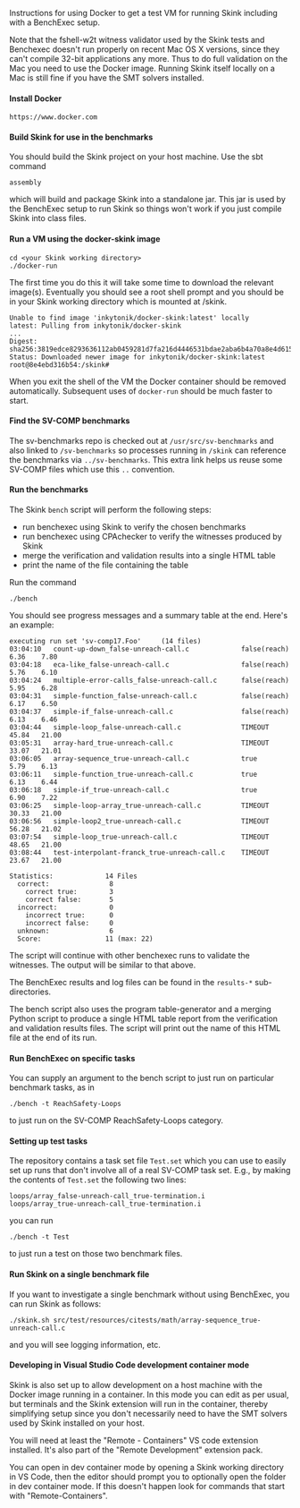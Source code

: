Instructions for using Docker to get a test VM for running Skink including with a BenchExec setup.

Note that the fshell-w2t witness validator used by the Skink tests and Benchexec doesn't run properly on recent Mac OS X versions, since they can't compile 32-bit applications any more.
Thus to do full validation on the Mac you need to use the Docker image.
Running Skink itself locally on a Mac is still fine if you have the SMT solvers installed.

#### Install Docker

    https://www.docker.com

#### Build Skink for use in the benchmarks

You should build the Skink project on your host machine. Use the sbt command

    assembly

which will build and package Skink into a standalone jar.
This jar is used by the BenchExec setup to run Skink so things won't work if you just compile Skink into class files.

#### Run a VM using the docker-skink image

    cd <your Skink working directory>
    ./docker-run

The first time you do this it will take some time to download the relevant image(s).
Eventually you should see a root shell prompt and you should be in your Skink working directory which is mounted at /skink.

    Unable to find image 'inkytonik/docker-skink:latest' locally
    latest: Pulling from inkytonik/docker-skink
    ...
    Digest: sha256:3819edce8293636112ab0459281d7fa216d4446531bdae2aba6b4a70a8e4d615
    Status: Downloaded newer image for inkytonik/docker-skink:latest
    root@8e4ebd316b54:/skink#

When you exit the shell of the VM the Docker container should be removed automatically.
Subsequent uses of `docker-run` should be much faster to start.

#### Find the SV-COMP benchmarks

The sv-benchmarks repo is checked out at `/usr/src/sv-benchmarks` and also linked to `/sv-benchmarks` so processes running in `/skink` can reference the benchmarks via `../sv-benchmarks`.
This extra link helps us reuse some SV-COMP files which use this `..` convention.

#### Run the benchmarks

The Skink `bench` script will perform the following steps:

- run benchexec using Skink to verify the chosen benchmarks
- run benchexec using CPAchecker to verify the witnesses produced by Skink
- merge the verification and validation results into a single HTML table
- print the name of the file containing the table

Run the command

    ./bench

You should see progress messages and a summary table at the end. Here's an example:

    executing run set 'sv-comp17.Foo'     (14 files)
    03:04:10   count-up-down_false-unreach-call.c             false(reach)              6.36    7.80
    03:04:18   eca-like_false-unreach-call.c                  false(reach)              5.76    6.10
    03:04:24   multiple-error-calls_false-unreach-call.c      false(reach)              5.95    6.28
    03:04:31   simple-function_false-unreach-call.c           false(reach)              6.17    6.50
    03:04:37   simple-if_false-unreach-call.c                 false(reach)              6.13    6.46
    03:04:44   simple-loop_false-unreach-call.c               TIMEOUT                  45.84   21.00
    03:05:31   array-hard_true-unreach-call.c                 TIMEOUT                  33.07   21.01
    03:06:05   array-sequence_true-unreach-call.c             true                      5.79    6.13
    03:06:11   simple-function_true-unreach-call.c            true                      6.13    6.44
    03:06:18   simple-if_true-unreach-call.c                  true                      6.90    7.22
    03:06:25   simple-loop-array_true-unreach-call.c          TIMEOUT                  30.33   21.00
    03:06:56   simple-loop2_true-unreach-call.c               TIMEOUT                  56.28   21.02
    03:07:54   simple-loop_true-unreach-call.c                TIMEOUT                  48.65   21.00
    03:08:44   test-interpolant-franck_true-unreach-call.c    TIMEOUT                  23.67   21.00

    Statistics:             14 Files
      correct:               8
        correct true:        3
        correct false:       5
      incorrect:             0
        incorrect true:      0
        incorrect false:     0
      unknown:               6
      Score:                11 (max: 22)

The script will continue with other benchexec runs to validate the witnesses.
The output will be similar to that above.

The BenchExec results and log files can be found in the `results-*` sub-directories.

The bench script also uses the program table-generator and a merging Python script to produce a single HTML table report from the verification and validation results files.
The script will print out the name of this HTML file at the end of its run.

#### Run BenchExec on specific tasks

You can supply an argument to the bench script to just run on particular benchmark
tasks, as in

    ./bench -t ReachSafety-Loops

to just run on the SV-COMP ReachSafety-Loops category.

#### Setting up test tasks

The repository contains a task set file `Test.set` which you can use to easily set up runs that don't involve all of a real SV-COMP task set.
E.g., by making the contents of `Test.set` the following two lines:

    loops/array_false-unreach-call_true-termination.i
    loops/array_true-unreach-call_true-termination.i

you can run

    ./bench -t Test

to just run a test on those two benchmark files.

#### Run Skink on a single benchmark file

If you want to investigate a single benchmark without using BenchExec, you can run
Skink as follows:

    ./skink.sh src/test/resources/citests/math/array-sequence_true-unreach-call.c

and you will see logging information, etc.

#### Developing in Visual Studio Code development container mode

Skink is also set up to allow development on a host machine with the Docker image running in a container.
In this mode you can edit as per usual, but terminals and the Skink extension will run in the container, thereby simplifying setup since you don't necessarily need to have the SMT solvers used by Skink installed on your host.

You will need at least the "Remote - Containers" VS code extension installed.
It's also part of the "Remote Development" extension pack.

You can open in dev container mode by opening a Skink working directory in VS Code, then the editor should prompt you to optionally open the folder in dev container mode. If this doesn't happen look for commands that start with "Remote-Containers".
